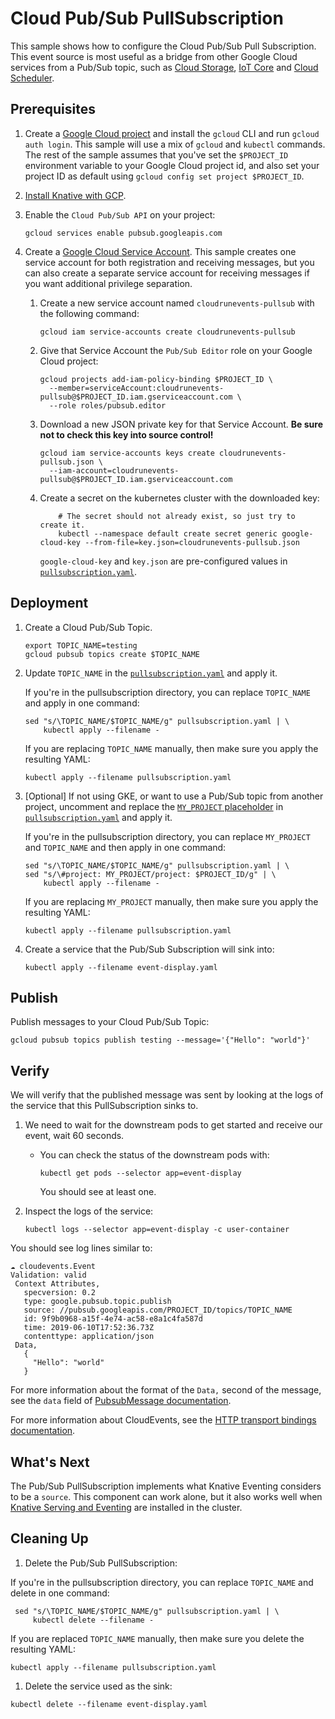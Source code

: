 # Cloud Pub/Sub PullSubscription

This sample shows how to configure the Cloud Pub/Sub Pull Subscription. This
event source is most useful as a bridge from other Google Cloud services from a
Pub/Sub topic, such as
[Cloud Storage](https://cloud.google.com/storage/docs/pubsub-notifications),
[IoT Core](https://cloud.google.com/iot/docs/how-tos/devices) and
[Cloud Scheduler](https://cloud.google.com/scheduler/docs/creating#).

## Prerequisites

1. Create a
   [Google Cloud project](https://cloud.google.com/resource-manager/docs/creating-managing-projects)
   and install the `gcloud` CLI and run `gcloud auth login`. This sample will
   use a mix of `gcloud` and `kubectl` commands. The rest of the sample assumes
   that you've set the `$PROJECT_ID` environment variable to your Google Cloud
   project id, and also set your project ID as default using
   `gcloud config set project $PROJECT_ID`.

1. [Install Knative with GCP](../install).

1. Enable the `Cloud Pub/Sub API` on your project:

   ```shell
   gcloud services enable pubsub.googleapis.com
   ```

1. Create a
   [Google Cloud Service Account](https://console.cloud.google.com/iam-admin/serviceaccounts/project).
   This sample creates one service account for both registration and receiving
   messages, but you can also create a separate service account for receiving
   messages if you want additional privilege separation.

   1. Create a new service account named `cloudrunevents-pullsub` with the
      following command:
      ```shell
      gcloud iam service-accounts create cloudrunevents-pullsub
      ```
   1. Give that Service Account the `Pub/Sub Editor` role on your Google Cloud
      project:
      ```shell
      gcloud projects add-iam-policy-binding $PROJECT_ID \
        --member=serviceAccount:cloudrunevents-pullsub@$PROJECT_ID.iam.gserviceaccount.com \
        --role roles/pubsub.editor
      ```
   1. Download a new JSON private key for that Service Account. **Be sure not to
      check this key into source control!**
      ```shell
      gcloud iam service-accounts keys create cloudrunevents-pullsub.json \
        --iam-account=cloudrunevents-pullsub@$PROJECT_ID.iam.gserviceaccount.com
      ```
   1. Create a secret on the kubernetes cluster with the downloaded key:

      ```shell
          # The secret should not already exist, so just try to create it.
          kubectl --namespace default create secret generic google-cloud-key --from-file=key.json=cloudrunevents-pullsub.json
      ```

      `google-cloud-key` and `key.json` are pre-configured values in
      [`pullsubscription.yaml`](pullsubscription.yaml).

## Deployment

1. Create a Cloud Pub/Sub Topic.

   ```shell
   export TOPIC_NAME=testing
   gcloud pubsub topics create $TOPIC_NAME
   ```

1. Update `TOPIC_NAME` in the [`pullsubscription.yaml`](pullsubscription.yaml)
   and apply it.

   If you're in the pullsubscription directory, you can replace `TOPIC_NAME` and
   apply in one command:

   ```shell
   sed "s/\TOPIC_NAME/$TOPIC_NAME/g" pullsubscription.yaml | \
       kubectl apply --filename -
   ```

   If you are replacing `TOPIC_NAME` manually, then make sure you apply the
   resulting YAML:

   ```shell
   kubectl apply --filename pullsubscription.yaml
   ```

1. [Optional] If not using GKE, or want to use a Pub/Sub topic from another
   project, uncomment and replace the
   [`MY_PROJECT` placeholder](https://cloud.google.com/resource-manager/docs/creating-managing-projects)
   in [`pullsubscription.yaml`](pullsubscription.yaml) and apply it.

   If you're in the pullsubscription directory, you can replace `MY_PROJECT` and
   `TOPIC_NAME` and then apply in one command:

   ```shell
   sed "s/\TOPIC_NAME/$TOPIC_NAME/g" pullsubscription.yaml | \
   sed "s/\#project: MY_PROJECT/project: $PROJECT_ID/g" | \
       kubectl apply --filename -
   ```

   If you are replacing `MY_PROJECT` manually, then make sure you apply the
   resulting YAML:

   ```shell
   kubectl apply --filename pullsubscription.yaml
   ```

1. Create a service that the Pub/Sub Subscription will sink into:

   ```shell
   kubectl apply --filename event-display.yaml
   ```

## Publish

Publish messages to your Cloud Pub/Sub Topic:

```shell
gcloud pubsub topics publish testing --message='{"Hello": "world"}'
```

## Verify

We will verify that the published message was sent by looking at the logs of the
service that this PullSubscription sinks to.

1. We need to wait for the downstream pods to get started and receive our event,
   wait 60 seconds.

   - You can check the status of the downstream pods with:

     ```shell
     kubectl get pods --selector app=event-display
     ```

     You should see at least one.

1. Inspect the logs of the service:

   ```shell
   kubectl logs --selector app=event-display -c user-container
   ```

You should see log lines similar to:

```shell
☁️ cloudevents.Event
Validation: valid
 Context Attributes,
   specversion: 0.2
   type: google.pubsub.topic.publish
   source: //pubsub.googleapis.com/PROJECT_ID/topics/TOPIC_NAME
   id: 9f9b0968-a15f-4e74-ac58-e8a1c4fa587d
   time: 2019-06-10T17:52:36.73Z
   contenttype: application/json
 Data,
   {
     "Hello": "world"
   }
```

For more information about the format of the `Data,` second of the message, see
the `data` field of
[PubsubMessage documentation](https://cloud.google.com/pubsub/docs/reference/rest/v1/PubsubMessage).

For more information about CloudEvents, see the
[HTTP transport bindings documentation](https://github.com/cloudevents/spec).

## What's Next

The Pub/Sub PullSubscription implements what Knative Eventing considers to be a
`source`. This component can work alone, but it also works well when
[Knative Serving and Eventing](https://github.com/knative/docs) are installed in
the cluster.

## Cleaning Up

1. Delete the Pub/Sub PullSubscription:

If you're in the pullsubscription directory, you can replace `TOPIC_NAME` and
delete in one command:

```shell
 sed "s/\TOPIC_NAME/$TOPIC_NAME/g" pullsubscription.yaml | \
     kubectl delete --filename -
```

If you are replaced `TOPIC_NAME` manually, then make sure you delete the
resulting YAML:

```shell
kubectl apply --filename pullsubscription.yaml
```

1. Delete the service used as the sink:

```shell
kubectl delete --filename event-display.yaml
```
